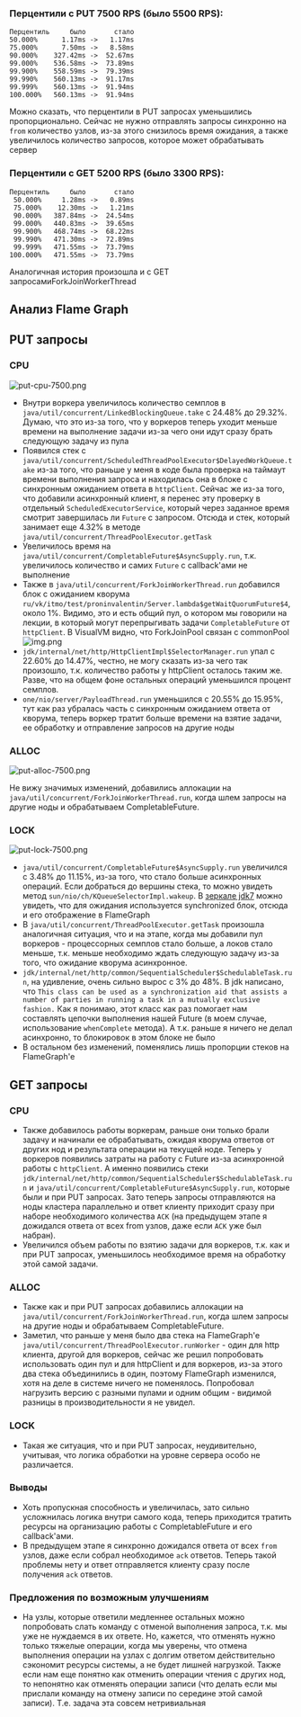 ### Перцентили с PUT 7500 RPS (было 5500 RPS):

```
Перцентиль     было       стало
50.000%      1.17ms ->   1.17ms  
75.000%      7.50ms ->   8.58ms 
90.000%    327.42ms ->  52.67ms 
99.000%    536.58ms ->  73.89ms 
99.900%    558.59ms ->  79.39ms 
99.990%    560.13ms ->  91.17ms 
99.999%    560.13ms ->  91.94ms 
100.000%   560.13ms ->  91.94ms 
```

Можно сказать, что перцентили в PUT запросах уменьшились пропорционально. Сейчас не нужно отправлять запросы синхронно
на `from` количество узлов, из-за этого снизилось время ожидания, а также увеличилось количество запросов, которое может
обрабатывать сервер

### Перцентили с GET 5200 RPS (было 3300 RPS):

```
Перцентиль     было       стало
 50.000%     1.28ms ->   0.89ms
 75.000%    12.30ms ->   1.21ms
 90.000%   387.84ms ->  24.54ms
 99.000%   440.83ms ->  39.65ms
 99.900%   468.74ms ->  68.22ms
 99.990%   471.30ms ->  72.89ms
 99.999%   471.55ms ->  73.79ms
100.000%   471.55ms ->  73.79ms
```

Аналогичная история произошла и с GET запросамиForkJoinWorkerThread

## Анализ Flame Graph

## PUT запросы

### CPU

![put-cpu-7500.png](aprof%2Fput%2Fput-cpu-7500.png)

* Внутри воркера увеличилось количество семплов в `java/util/concurrent/LinkedBlockingQueue.take` с 24.48% до 29.32%.
  Думаю, что это из-за того, что у воркеров теперь уходит меньше времени на выполнение задачи из-за чего они идут сразу
  брать следующую задачу из пула
* Появился стек с `java/util/concurrent/ScheduledThreadPoolExecutor$DelayedWorkQueue.take` из-за того, что раньше у меня
  в коде была проверка на таймаут времени выполнения запроса и находилась она в блоке с синхронным ожиданием ответа
  в `httpClient`. Сейчас же из-за того, что добавили асинхронный клиент, я перенес эту проверку в
  отдельный `ScheduledExecutorService`, который через заданное время смотрит завершилась ли `Future` с запросом. Отсюда
  и стек, который занимает еще 4.32% в методе `java/util/concurrent/ThreadPoolExecutor.getTask`
* Увеличилось время на `java/util/concurrent/CompletableFuture$AsyncSupply.run`, т.к. увеличилось количество и
  самих `Future` с callback'ами не выполнение
* Также в `java/util/concurrent/ForkJoinWorkerThread.run` добавился блок с ожиданием
  кворума `ru/vk/itmo/test/proninvalentin/Server.lambda$getWaitQuorumFuture$4`, около 1%. Видимо, это и есть общий пул,
  о котором мы говорили на лекции, в который могут перепрыгивать задачи `CompletableFuture` от `httpClient`. В VisualVM
  видно, что ForkJoinPool связан с commonPool ![img.png](visualVM-forkJoinPool.png)
* `jdk/internal/net/http/HttpClientImpl$SelectorManager.run` упал с 22.60% до 14.47%, честно, не могу сказать из-за чего
  так произошло, т.к. количество работы у httpClient осталось таким же. Разве, что на общем фоне остальных операций
  уменьшился процент семплов.
* `one/nio/server/PayloadThread.run` уменьшился с 20.55% до 15.95%, тут как раз убралась часть с синхронным ожиданием
  ответа от кворума, теперь воркер тратит больше времени на взятие задачи, ее обработку и отправление запросов на другие
  ноды

### ALLOC

![put-alloc-7500.png](aprof%2Fput%2Fput-alloc-7500.png)

Не вижу значимых изменений, добавились аллокации на `java/util/concurrent/ForkJoinWorkerThread.run`, когда шлем запросы
на другие ноды и обрабатываем CompletableFuture.

### LOCK

![put-lock-7500.png](aprof%2Fput%2Fput-lock-7500.png)

* `java/util/concurrent/CompletableFuture$AsyncSupply.run` увеличился с 3.48% до 11.15%, из-за того, что стало больше
  асинхронных операций. Если добраться до вершины стека, то можно увидеть метод `sun/nio/ch/KQueueSelectorImpl.wakeup`.
  В [зеркале jdk7](https://github.com/openjdk-mirror/jdk7u-jdk/blob/master/src/macosx/classes/sun/nio/ch/KQueueSelectorImpl.java?ysclid=luvovg3r74790465664)
  можно увидеть, что для ожидания используется synchronized блок, отсюда и его отображение в FlameGraph
* В `java/util/concurrent/ThreadPoolExecutor.getTask` произошла аналогичная ситуация, что и на этапе, когда мы добавили
  пул воркеров - процессорных семплов стало больше, а локов стало меньше, т.к. меньше необходимо ждать следующую задачу
  из-за того, что ожидание кворума асинхронное.
* `jdk/internal/net/http/common/SequentialScheduler$SchedulableTask.run`, на удивление, очень сильно вырос с 3% до 48%.
  В jdk написано,
  что `This class can be used as a synchronization aid that assists a number of parties in running a task in a mutually exclusive fashion.`
  Как я понимаю, этот класс как раз помогает нам составлять цепочки выполнения нашей Future (в моем случае,
  использование `whenComplete` метода). А т.к. раньше я ничего не делал асинхронно, то блокировок в этом блоке не было
* В остальном без изменений, поменялись лишь пропорции стеков на FlameGraph'е

## GET запросы

### CPU

* Также добавилось работы воркерам, раньше они только брали задачу и начинали ее обрабатывать, ожидая кворума ответов от
  других нод и результата операции на текущей ноде.
  Теперь у воркеров появились затраты на работу с Future из-за асинхронной работы с `httpClient`. А именно появились
  стеки
  `jdk/internal/net/http/common/SequentialScheduler$SchedulableTask.run`
  и `java/util/concurrent/CompletableFuture$AsyncSupply.run`, которые были и при PUT запросах. Зато теперь
  запросы отправляются на ноды кластера параллельно и ответ клиенту приходит сразу при наборе необходимого
  количества `ACK` (на предыдущем этапе я дожидался ответа от всех from узлов, даже если `ACK` уже был набран).
* Увеличился объем работы по взятию задачи для воркеров, т.к. как и при PUT запросах, уменьшилось необходимое время на
  обработку этой самой задачи.

### ALLOC

* Также как и при PUT запросах добавились аллокации на `java/util/concurrent/ForkJoinWorkerThread.run`, когда шлем
  запросы на другие ноды и обрабатываем CompletableFuture.
* Заметил, что раньше у меня было два стека на FlameGraph'e `java/util/concurrent/ThreadPoolExecutor.runWorker` - один
  для http клиента, другой для воркеров, сейчас же решил попробовать использовать один пул и для httpClient и для
  воркеров, из-за этого два стека объединились в один, поэтому FlameGraph изменился, хотя на деле в системе ничего не
  поменялось.
  Попробовал нагрузить версию с разными пулами и одним общим - видимой разницы в производительности я не увидел.

### LOCK

* Такая же ситуация, что и при PUT запросах, неудивительно, учитывая, что логика обработки на уровне сервера особо не
  различается.

### Выводы

* Хоть пропускная способность и увеличилась, зато сильно усложнилась логика внутри самого кода, теперь приходится
  тратить ресурсы на организацию работы с CompletableFuture и его callback'ами.
* В предыдущем этапе я синхронно дожидался ответа от всех `from` узлов, даже если собрал необходимое `ack` ответов.
  Теперь такой проблемы нету и ответ отправляется клиенту сразу после получения `ack` ответов.

### Предложения по возможным улучшениям

* На узлы, которые ответили медленнее остальных можно попробовать слать команду с отменой выполнения запроса, т.к. мы
  уже не нуждаемся в их ответе. Но, кажется, что отменять нужно только тяжелые операции, когда мы уверены, что отмена
  выполнения операции на узлах с долгим ответом действительно сэкономит ресурсы системы, а не будет лишней нагрузкой.
  Также если нам еще понятно как отменить операции чтения с других нод, то непонятно как
  отменять операции записи (что делать если мы прислали команду на отмену записи по середине этой самой записи). Т.е.
  задача эта совсем нетривиальная